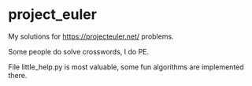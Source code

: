 # project_euler

My solutions for https://projecteuler.net/ problems.

Some people do solve crosswords, I do PE.

File little_help.py is most valuable, some fun algorithms are implemented there.

